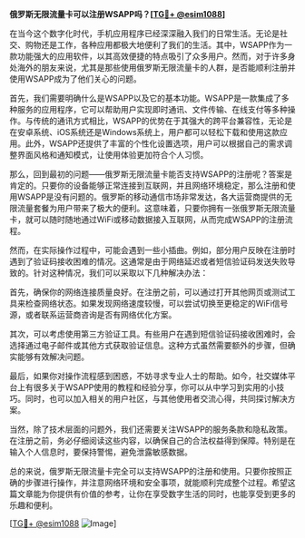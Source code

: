 **俄罗斯无限流量卡可以注册WSAPP吗？[[TG💪+ @esim1088](https://t.me/s/esim1088)]**

在当今这个数字化时代，手机应用程序已经深深融入我们的日常生活。无论是社交、购物还是工作，各种应用都极大地便利了我们的生活。其中，WSAPP作为一款功能强大的应用软件，以其高效便捷的特点吸引了众多用户。然而，对于许多身处海外的朋友来说，尤其是那些使用俄罗斯无限流量卡的人群，是否能顺利注册并使用WSAPP成为了他们关心的问题。

首先，我们需要明确什么是WSAPP以及它的基本功能。WSAPP是一款集成了多种服务的应用程序，它可以帮助用户实现即时通讯、文件传输、在线支付等多种操作。与传统的通讯方式相比，WSAPP的优势在于其强大的跨平台兼容性，无论是在安卓系统、iOS系统还是Windows系统上，用户都可以轻松下载和使用这款应用。此外，WSAPP还提供了丰富的个性化设置选项，用户可以根据自己的需求调整界面风格和通知模式，让使用体验更加符合个人习惯。

那么，回到最初的问题——俄罗斯无限流量卡能否支持WSAPP的注册呢？答案是肯定的。只要你的设备能够正常连接到互联网，并且网络环境稳定，那么注册和使用WSAPP是没有问题的。俄罗斯的移动通信市场非常发达，各大运营商提供的无限流量套餐为用户带来了极大的便利。这意味着，只要你拥有一张俄罗斯无限流量卡，就可以随时随地通过WiFi或移动数据接入互联网，从而完成WSAPP的注册流程。

然而，在实际操作过程中，可能会遇到一些小插曲。例如，部分用户反映在注册时遇到了验证码接收困难的情况。这通常是由于网络延迟或者短信验证码发送失败导致的。针对这种情况，我们可以采取以下几种解决办法：

首先，确保你的网络连接质量良好。在注册之前，可以通过打开其他网页或测试工具来检查网络状态。如果发现网络速度较慢，可以尝试切换至更稳定的WiFi信号源，或者联系运营商咨询是否有网络优化方案。

其次，可以考虑使用第三方验证工具。有些用户在遇到短信验证码接收困难时，会选择通过电子邮件或其他方式获取验证信息。这种方式虽然需要额外的步骤，但确实能够有效解决问题。

最后，如果你对操作流程感到困惑，不妨寻求专业人士的帮助。如今，社交媒体平台上有很多关于WSAPP使用的教程和经验分享，你可以从中学习到实用的小技巧。同时，也可以加入相关的用户社区，与其他使用者交流心得，共同探讨解决方案。

当然，除了技术层面的问题外，我们还需要关注WSAPP的服务条款和隐私政策。在注册之前，务必仔细阅读这些内容，以确保自己的合法权益得到保障。特别是在输入个人信息时，要保持警惕，避免泄露敏感数据。

总的来说，俄罗斯无限流量卡完全可以支持WSAPP的注册和使用。只要你按照正确的步骤进行操作，并注意网络环境和安全事项，就能顺利完成整个过程。希望这篇文章能为你提供有价值的参考，让你在享受数字生活的同时，也能享受到更多的乐趣和便利。

[[TG💪+ @esim1088](https://t.me/s/esim1088) ![Image](https://i.postimg.cc/4NQfJmqS/Snipaste-2025-05-13-00-14-12.png)]